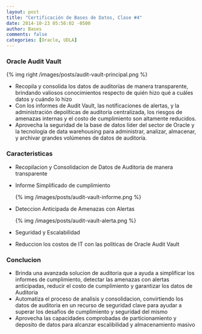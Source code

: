 ```yaml
---
layout: post
title: "Certificación de Bases de Datos, Clase #4"
date: 2014-10-23 05:56:02 -0500
author: Bases
comments: false
categories: [Oracle, UDLA]
---
```


### Oracle Audit Vault

{% img right /images/posts/audit-vault-principal.png %}

- Recopila y consolida los datos de auditorías de manera transparente, brindando valiosos conocimientos respecto de quién hizo qué a cuáles datos y cuándo lo hizo
- Con los informes de Audit Vault, las notificaciones de alertas, y la administración depolíticas de auditoría centralizada, los
riesgos de amenazas internas y el costo de cumplimiento son altamente
reducidos.
- Aprovecha la seguridad de la base de datos líder del sector de Oracle y
la tecnología de data warehousing para administrar, analizar, almacenar, y archivar grandes
volúmenes de datos de auditoría.

<!--more-->

### Caracteristicas

- Recopilacion y Consolidacion de Datos de Auditoria de manera
  transparente
- Informe Simplificado de cumplimiento

  {% img /images/posts/audit-vault-informe.png %}

- Deteccion Anticipada de Amenazas con Alertas

  {% img /images/posts/audit-vault-alerta.png %}

- Seguridad y Escalabilidad
- Reduccion los costos de IT con las politicas de Oracle Audit Vault

### Conclucion

- Brinda una avanzada solucion de auditoria que a ayuda
a simplificar los informes de cumplimiento, detectar las amenazas con
alertas anticipadas, reducir el costo de cumplimiento y garantizar los
datos de Auditoria
- Automatiza el proceso de analisis y consolidacion, convirtiendo los
  datos de auditoria en un recurso de seguridad clave para ayudar a
superar los desafios de cumplimiento y seguridad del mismo
- Aprovecha las capacidades comprobadas de particionamiento y
  deposito de datos para alcanzar escalibilidad y almacenamiento
masivo
